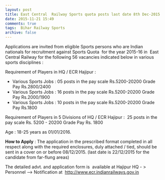 ```yaml
---
layout: post
title: East Central  Railway Sports quota posts last date 8th Dec-2015   
date: 2015-11-21 15:49
comments: true
tags:  Bihar Railway Sports 
archive: false
---
```

Applications are invited from eligible Sports persons who are Indian nationals for recruitment against Sports Quota  for the year 2015-16 in  East Central Railway for the following 56 vacancies indicated below in various sports disciplines :

Requirement of Players in HQ / ECR Hajipur : 


- Various Sports Jobs : 05 posts in the pay scale Rs.5200-20200 Grade Pay Rs.2800/2400
- Various Sports Jobs : 16 posts in the pay scale Rs.5200-20200 Grade Pay Rs.2000/1900 
- Various Sports Jobs : 10 posts in the pay scale Rs.5200-20200 Grade Pay Rs.1800 

Requirement of Players in 5 Divisions of HQ / ECR Hajipur :  25 posts in the pay scale Rs. 5200 - 20200 Grade Pay Rs. 1800 

Age : 18-25 years as 01/01/2016. 



**How to Apply** : The application in the prescribed format completed in all respect along with the required enclosures, duly attached / tied, should be sent in a cover on or before 08/12/2015. (last date is 22/12/2015 for the candidate from far-flung areas)

The detailed advt. and application form is  available at Hajipur HQ - > Personnel --> Notification at  <http://www.ecr.indianrailways.gov.in>



